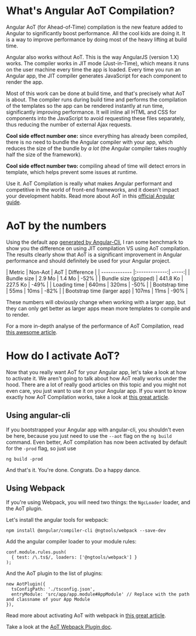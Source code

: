 # What's Angular AoT Compilation?

Angular AoT (for Ahead-of-Time) compilation is the new feature added to Angular to significantly boost performance. All the cool kids are doing it. It is a way to improve performance by doing most of the heavy lifting at build time.

Angular also works without AoT. This is the way AngularJS (version 1.X) works. The compiler works in JIT mode (Just-in-Time), which means it runs on the user machine every time the app is loaded. Every time you run an Angular app, the JIT compiler generates JavaScript for each component to render the app.

Most of this work can be done at build time, and that's precisely what AoT is about. The compiler runs during build time and performs the compilation of the templates so the app can be rendered instantly at run time, significantly improving performance.
It will inline all HTML and CSS for components into the JavaScript to avoid requesting these files separately, thus reducing the number of external Ajax requests.

**Cool side effect number one:** since everything has already been compiled, there is no need to bundle the Angular compiler with your app, which reduces the size of the bundle by *a lot* (the Angular compiler takes roughly half the size of the framework).

**Cool side effect number two:** compiling ahead of time will detect errors in template, which helps prevent some issues at runtime.

Use it. AoT Compilation is really what makes Angular performant and competitive in the world of front-end frameworks, and it doesn't impact your development habits. Read more about AoT in this [official Angular guide](https://angular.io/guide/aot-compiler).

# AoT by the numbers

Using the default app [generated by Angular-Cli](https://tech.io/playgrounds/252/jumping-from-angular1-to-angular/content/bootstraping-the-application), I ran some benchmark to show you the difference on using JIT compilation VS using AoT compilation. The results clearly show that AoT is a significant improvement in Angular performance and should definitely be used for your Angular project.

| Metric        | Non-Aot | AoT  | Difference |
| ------------- |:-------------:| -----:|
| Bundle size | 2.9 Mo | 1.4 Mo | -52% |
| Bundle size (gzipped) | 441.8 Ko | 227.5 Ko | -49% |
| Loading time  | 640ms | 320ms | -50% |
| Bootstrap time  | 55ms  | 10ms  | -82% |
| Bootstrap time (larger app) | 107ms | 11ms  | -90% |

These numbers will obviously change when working with a larger app, but they can only get better as larger apps mean more templates to compile and to render.

For a more in-depth analyse of the performance of AoT Compilation, read [this awesome article](https://blog.nrwl.io/angular-is-aot-worth-it-8fa02eaf64d4).

# How do I activate AoT?

Now that you really want AoT for your Angular app, let's take a look at how to activate it. We aren't going to talk about how AoT really works under the hood. There are a lot of really good articles on this topic and you might not even care, you just want to use it on your Angular app. If you want to know exactly how AoT Compilation works, take a look at [this great article](http://blog.mgechev.com/2016/08/14/ahead-of-time-compilation-angular-offline-precompilation/).

## Using angular-cli

If you bootstrapped your Angular app with angular-cli, you shouldn't even be here, because you just need to use the `--aot` flag on the `ng build` command. Even better, AoT compilation has now been activated by default for the `-prod` flag, so just use

```
ng build -prod
```

And that's it. You're done. Congrats. Do a happy dance.

## Using Webpack

If you're using Webpack, you will need two things: the `NgcLoader` loader, and the AoT plugin.

Let's install the angular tools for webpack:

```
npm install @angular/compiler-cli @ngtools/webpack --save-dev
```

Add the angular compiler loader to your module rules:

```
conf.module.rules.push(
  { test: /\.ts$/, loaders: ['@ngtools/webpack'] }
);
```

And the AoT plugin to the list of plugins:

```
new AotPlugin({
  tsConfigPath: './tsconfig.json',
  entryModule: 'src/app/app.module#AppModule' // Replace with the path and classname of your App Module
}),
```

Read more about activating AoT with webpack in [this great article](https://medium.com/@laco0416/aot-compilation-with-webpack-359ac9f4916f).

Take a look at the [AoT Webpack Plugin doc](https://github.com/angular/angular-cli/tree/master/packages/%40ngtools/webpack).
